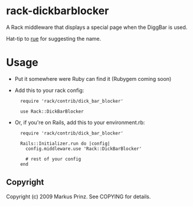 # rack-dickbarblocker

A Rack middleware that displays a special page when the DiggBar is used.

Hat-tip to [rue](http://github.com/rue) for suggesting the name.

# Usage

* Put it somewhere were Ruby can find it (Rubygem coming soon)
* Add this to your rack config:

        require 'rack/contrib/dick_bar_blocker'
        
        use Rack::DickBarBlocker

* Or, if you're on Rails, add this to your environment.rb:

        require 'rack/contrib/dick_bar_blocker'
        
        Rails::Initializer.run do |config|
          config.middleware.use 'Rack::DickBarBlocker'
        
          # rest of your config
        end


## Copyright

Copyright (c) 2009 Markus Prinz. See COPYING for details.
